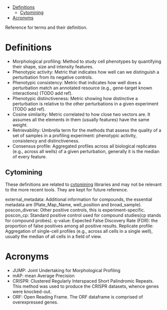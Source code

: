 - [Definitions](#Definitions)
  - [Cytomining](#Cytomining)
- [Acronyms](#Acronyms)

Reference for terms and their definition.


<a id="Definitions"></a>

# Definitions

-   Morphological profiling: Method to study cell phenotypes by quantifying their shape, size and intensity features.
-   Phenotypic activity: Metric that indicates how well can we distinguish a perturbation from its negative controls.
-   Phenotypic consistency: Metric that indicates how well does a perturbation match an annotated resource (e.g., gene-target known interactions) (TODO add ref).
-   Phenotypic distinctiveness: Metric showing how distinctive a perturbation is relative to the other perturbations in a given experiment (TODO add ref).
-   Cosine similarity: Metric correlated to how close two vectors are. It assumes all the elements in them (usually features) have the same weight.
-   Retrievability: Umbrella term for the methods that assess the quality of a set of samples in a profiling experiment: phenotypic activity, consistency and distinctiveness.
-   Consensus profile: Aggregated profiles across all biological replicates (e.g., across all wells) of a given perturbation, generally it is the median of every feature.


<a id="Cytomining"></a>

## Cytomining

These definitions are related to [cytomining](https://github.com/cytomining) libraries and may not be relevant to the more recent tools. They are kept for future reference.

external\_metadata: Additional information for compounds, the essential metadata are (Plate\_Map\_Name, well\_position and broad\_sample). poscon\_diverse: Other positive controls, this is experiment-specific. poscon\_cp: Standard positive control used for compound studies(cp stands for compound probes). q-value: Expected False Discovery Rate (FDR): the proportion of false positives among all positive results. Replicate profile: Aggregation of single-cell profiles (e.g., across all cells in a single well), usually the median of all cells in a field of view.


<a id="Acronyms"></a>

# Acronyms

-   JUMP: Joint Undertaking for Morphological Profiling
-   mAP: mean Average Precision
-   CRISPR: Clustered Regularly Interspaced Short Palindromic Repeats. This method was used to produce the CRISPR datasets, whence genes were knocked-out.
-   ORF: Open Reading Frame. The ORF dataframe is comprised of overexpressed genes.

